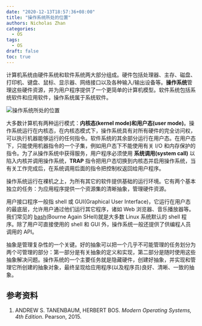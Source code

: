 ```yaml
---
date: "2020-12-13T18:57:36+08:00"
title: "操作系统所处的位置"
authors: Nicholas Zhan
categories:
  - OS
tags:
  - OS
draft: false
toc: true
---
```


计算机系统由硬件系统和软件系统两大部分组成。硬件包括处理器、主存、磁盘、打印机、键盘、鼠标、显示器、网络接口以及各种输入/输出设备等。**操作系统**管理这些硬件资源，并为用户程序提供了一个更简单的计算机模型。软件系统包括系统软件和应用软件，操作系统属于系统软件。

![操作系统所处的位置](/images/operating_systems/where-the-operating-system-fits-in.png)

大多数计算机有两种运行模式：**内核态(kernel mode)**和**用户态(user mode)**。操作系统运行在内核态，在内核态模式下，操作系统具有对所有硬件的完全访问权，可以执行机器能够运行的任何指令。软件系统的其余部分运行在用户态。在用户态下，只能使用机器指令的一个子集，例如用户态下不能使用有关 I/O 和内存保护的指令。为了从操作系统中获得服务，用户程序必须使用 **系统调用(system call)** 以陷入内核并调用操作系统，**TRAP** 指令把用户态切换到内核态并启用操作系统，当有关工作完成后，在系统调用后面的指令把控制权返回给用户程序。

操作系统运行在裸机之上，为所有其它的软件提供基础的运行环境。它有两个基本独立的任务：为应用程序提供一个资源集的清晰抽象，管理硬件资源。

用户接口程序一般指 shell 或 GUI(Graphical User Interface)，它运行在用户态的最底层，允许用户通过他们运行其它程序，诸如 Web 浏览器、音乐播放器等。我们常见的 [bash](https://www.gnu.org/software/bash/)(Bourne Again SHell)就是大多数 Linux 系统默认的 shell 程序。除了用户可直接使用的 shell 和 GUI 外，操作系统一般还提供了供编程人员调用的 API。

抽象是管理复杂性的一个关键。好的抽象可以把一个几乎不可能管理的任务划分为两个可管理的部分：第一部分是有关抽象的定义和实现，第二部分是随时使用这些抽象解决问题。操作系统的一个主要任务就是隐藏硬件，创建好抽象，并实现和管理它所创建的抽象对象，最终呈现给应用程序(以及程序员)良好、清晰、一致的抽象。

## 参考资料
1. ANDREW S. TANENBAUM, HERBERT BOS. *Modern Operating Systems, 4th Edition*. Pearson, 2015.
